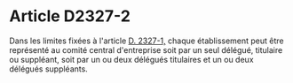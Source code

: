 # Article D2327-2

  
Dans les limites fixées à l'article [D. 2327-1,][1] chaque établissement peut être représenté au comité central d'entreprise soit par un seul délégué, titulaire ou suppléant, soit par un ou deux délégués titulaires et un ou deux délégués suppléants.

 [1]: /affichCodeArticle.do?cidTexte=LEGITEXT000006072050&idArticle=LEGIARTI000018485833&dateTexte=&categorieLien=cid